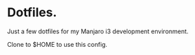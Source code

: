 # Dotfiles.

Just a few dotfiles for my Manjaro i3 development environment.

Clone to $HOME to use this config.
